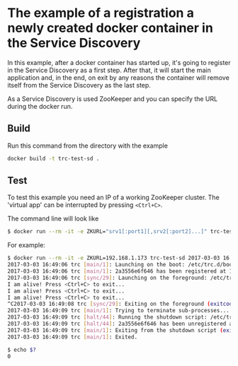 # The example of a registration a newly created docker container in the Service Discovery

In this example, after a docker container has started up, 
it's going to register in the Service Discovery as a first step. 
After that, it will start the main application and, in the end, on exit by any reasons
the container will remove itself from the Service Discovery as the last step.

As a Service Discovery is used ZooKeeper and you can specify the URL during the docker run.

## Build

Run this command from the directory with the example

```bash
docker build -t trc-test-sd .
```

## Test

To test this example you need an IP of a working ZooKeeper cluster.
The 'virtual app' can be interrupted by pressing `<Ctrl+C>`.

The command line will look like

```bash
$ docker run --rm -it -e ZKURL="srv1[:port1][,srv2[:port2]...]" trc-test-sd
```
For example:

```bash
$ docker run --rm -it -e ZKURL=192.168.1.173 trc-test-sd 2017-03-03 16:49:06 trc [main/1]: The wait policy: wait_any
2017-03-03 16:49:06 trc [main/1]: Launching on the boot: /etc/trc.d/boot.sd-reg
2017-03-03 16:49:06 trc [main/1]: 2a3556e6f646 has been registered at 192.168.1.173
2017-03-03 16:49:06 trc [sync/29]: Launching on the foreground: /etc/trc.d/sync.app
I am alive! Press <Ctrl+C> to exit...
I am alive! Press <Ctrl+C> to exit...
I am alive! Press <Ctrl+C> to exit...
^C2017-03-03 16:49:08 trc [sync/29]: Exiting on the foreground (exitcode=130): /etc/trc.d/sync.app
2017-03-03 16:49:09 trc [main/1]: Trying to terminate sub-processes...
2017-03-03 16:49:09 trc [halt/44]: Running the shutdown script: /etc/trc.d/halt.sd-unreg
2017-03-03 16:49:09 trc [halt/44]: 2a3556e6f646 has been unregistered at 192.168.1.173
2017-03-03 16:49:09 trc [main/1]: Exiting from the shutdown script (exitcode=0): /etc/trc.d/halt.sd-unreg
2017-03-03 16:49:09 trc [main/1]: Exited.

$ echo $?
0
```
